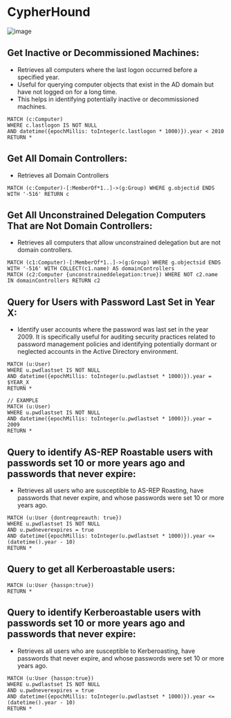 # CypherHound

![image](https://github.com/gokupwn/cypherHound/assets/76757267/c47581f7-8823-4481-86fd-089064e69cde)


## Get Inactive or Decommissioned Machines:

- Retrieves all computers where the last logon occurred before a specified year.
- Useful for querying computer objects that exist in the AD domain but have not logged on for a long time.
- This helps in identifying potentially inactive or decommissioned machines.

```cypher
MATCH (c:Computer)
WHERE c.lastlogon IS NOT NULL
AND datetime({epochMillis: toInteger(c.lastlogon * 1000)}).year < 2010
RETURN *
```

## Get All Domain Controllers:

- Retrieves all Domain Controllers

```cypher
MATCH (c:Computer)-[:MemberOf*1..]->(g:Group) WHERE g.objectid ENDS WITH '-516' RETURN c
```

## Get All  Unconstrained Delegation Computers That are Not Domain Controllers:

- Retrieves all computers that allow unconstrained delegation but are not domain controllers.

```cypher 
MATCH (c1:Computer)-[:MemberOf*1..]->(g:Group) WHERE g.objectsid ENDS WITH '-516' WITH COLLECT(c1.name) AS domainControllers
MATCH (c2:Computer {unconstraineddelegation:true}) WHERE NOT c2.name IN domainControllers RETURN c2
```

## Query for Users with Password Last Set in Year X:

- Identify user accounts where the password was last set in the year 2009. It is specifically useful for auditing security practices related to password management policies and identifying potentially dormant or neglected accounts in the Active Directory environment.

```cypher 
MATCH (u:User)
WHERE u.pwdlastset IS NOT NULL
AND datetime({epochMillis: toInteger(u.pwdlastset * 1000)}).year = $YEAR_X
RETURN *

// EXAMPLE
MATCH (u:User)
WHERE u.pwdlastset IS NOT NULL
AND datetime({epochMillis: toInteger(u.pwdlastset * 1000)}).year = 2009
RETURN *
```

## Query to identify AS-REP Roastable users with passwords set 10 or more years ago and passwords that never expire:

- Retrieves all users who are susceptible to AS-REP Roasting, have passwords that never expire, and whose passwords were set 10 or more years ago.

```cypher
MATCH (u:User {dontreqpreauth: true})
WHERE u.pwdlastset IS NOT NULL 
AND u.pwdneverexpires = true
AND datetime({epochMillis: toInteger(u.pwdlastset * 1000)}).year <= (datetime().year - 10)
RETURN *
```

## Query to get all Kerberoastable users:

```cypher
MATCH (u:User {hasspn:true})
RETURN *
```

## Query to identify Kerberoastable users with passwords set 10 or more years ago and passwords that never expire:

- Retrieves all users who are susceptible to Kerberoasting, have passwords that never expire, and whose passwords were set 10 or more years ago.

```cypher
MATCH (u:User {hasspn:true})
WHERE u.pwdlastset IS NOT NULL 
AND u.pwdneverexpires = true
AND datetime({epochMillis: toInteger(u.pwdlastset * 1000)}).year <= (datetime().year - 10)
RETURN *
```
